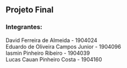 ## Projeto Final

### Integrantes: 
David Ferreira de Almeida - 1904024  
Eduardo de Oliveira Campos Junior - 1904096  
Iasmin Pinheiro Ribeiro - 1904039  
Lucas Cauan Pinheiro Costa - 1904160  
